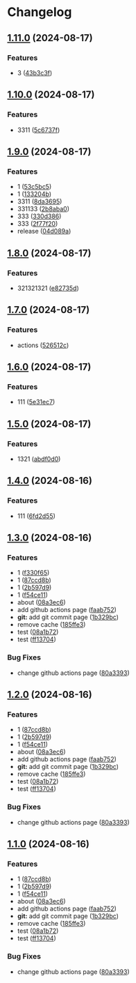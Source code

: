 # Changelog

## [1.11.0](https://github.com/1739616529/code.pianist/compare/code.pianist-v1.10.0...code.pianist-v1.11.0) (2024-08-17)


### Features

* 3 ([43b3c3f](https://github.com/1739616529/code.pianist/commit/43b3c3fef2028227d85ba28cbfd5c6e425dde64c))

## [1.10.0](https://github.com/1739616529/code.pianist/compare/code.pianist-v1.9.0...code.pianist-v1.10.0) (2024-08-17)


### Features

* 3311 ([5c6737f](https://github.com/1739616529/code.pianist/commit/5c6737fc5d8d61b5fd2563710c77ed8e6eef27a4))

## [1.9.0](https://github.com/1739616529/code.pianist/compare/code.pianist-v1.8.0...code.pianist-v1.9.0) (2024-08-17)


### Features

* 1 ([53c5bc5](https://github.com/1739616529/code.pianist/commit/53c5bc5cfb346cc015d88a0dd209c46086d92517))
* 1 ([133204b](https://github.com/1739616529/code.pianist/commit/133204b6e2deb2fbdbadbdb8bda00a5e6b5b0933))
* 3311 ([8da3695](https://github.com/1739616529/code.pianist/commit/8da3695c21df2a77a2f2a68232c99fe2f371f458))
* 331133 ([2b8aba0](https://github.com/1739616529/code.pianist/commit/2b8aba0f315e718e51f50abde70fc971f0edbed7))
* 333 ([330d386](https://github.com/1739616529/code.pianist/commit/330d386830cd11e42f3f0b8c975286ac8a5afb49))
* 333 ([2f77f20](https://github.com/1739616529/code.pianist/commit/2f77f20bb3d7f15231658d96ff7146efd3b1da65))
* release ([04d089a](https://github.com/1739616529/code.pianist/commit/04d089afecf6270e93e14f6b43c283b76d2123ea))

## [1.8.0](https://github.com/1739616529/code.pianist/compare/code.pianist-v1.7.0...code.pianist-v1.8.0) (2024-08-17)


### Features

* 321321321 ([e82735d](https://github.com/1739616529/code.pianist/commit/e82735d0e436c97dafd646efdf7c08e6bcce4b3e))

## [1.7.0](https://github.com/1739616529/code.pianist/compare/code.pianist-v1.6.0...code.pianist-v1.7.0) (2024-08-17)


### Features

* actions ([526512c](https://github.com/1739616529/code.pianist/commit/526512c2a722b94c45538bc859f3ac59e596f445))

## [1.6.0](https://github.com/1739616529/code.pianist/compare/code.pianist-v1.5.0...code.pianist-v1.6.0) (2024-08-17)


### Features

* 111 ([5e31ec7](https://github.com/1739616529/code.pianist/commit/5e31ec70c68863a000f7d58c07eb0a291a62cff1))

## [1.5.0](https://github.com/1739616529/code.pianist/compare/code.pianist-v1.4.0...code.pianist-v1.5.0) (2024-08-17)


### Features

* 1321 ([abdf0d0](https://github.com/1739616529/code.pianist/commit/abdf0d00f36b9ccf6824841a5ca451c07ad41b69))

## [1.4.0](https://github.com/1739616529/code.pianist/compare/code.pianist-v1.3.0...code.pianist-v1.4.0) (2024-08-16)


### Features

* 111 ([6fd2d55](https://github.com/1739616529/code.pianist/commit/6fd2d55d6b7a0a52ad69d0bd515ca08f427808dd))

## [1.3.0](https://github.com/1739616529/code.pianist/compare/code.pianist-v1.2.0...code.pianist-v1.3.0) (2024-08-16)


### Features

* 1 ([f330f65](https://github.com/1739616529/code.pianist/commit/f330f659ea726b66ba66b9c2fda3aac437bf318c))
* 1 ([87ccd8b](https://github.com/1739616529/code.pianist/commit/87ccd8b86a6ae57b57aac82c2d5daff443c2f9c0))
* 1 ([2b597d9](https://github.com/1739616529/code.pianist/commit/2b597d9131f8c0be5c8bba70fd6e8a1248c86d66))
* 1 ([f54ce11](https://github.com/1739616529/code.pianist/commit/f54ce11bba1c159a9c2253506258e3d5091d6882))
* about ([08a3ec6](https://github.com/1739616529/code.pianist/commit/08a3ec6b84ccfd2ee26e5ed8de9a21bcdadc489e))
* add github actions page ([faab752](https://github.com/1739616529/code.pianist/commit/faab7520155c615992d1a409269b9b8d41064e42))
* **git:** add git commit page ([1b329bc](https://github.com/1739616529/code.pianist/commit/1b329bc5ed056b888276b8a55d4fb5ca0be2d17a))
* remove cache ([185ffe3](https://github.com/1739616529/code.pianist/commit/185ffe3a3085a77ff6760c0f6a866f394edc0b9e))
* test ([08a1b72](https://github.com/1739616529/code.pianist/commit/08a1b72c080e746566dded217f847cea40f07fdb))
* test ([ff13704](https://github.com/1739616529/code.pianist/commit/ff1370461aa15f365071af0f7622dd080746dd3f))


### Bug Fixes

* change github actions page ([80a3393](https://github.com/1739616529/code.pianist/commit/80a33930bead931cd10d1ff9d0a0a50bc89d5877))

## [1.2.0](https://github.com/1739616529/code.pianist/compare/code.pianist-v1.1.0...code.pianist-v1.2.0) (2024-08-16)


### Features

* 1 ([87ccd8b](https://github.com/1739616529/code.pianist/commit/87ccd8b86a6ae57b57aac82c2d5daff443c2f9c0))
* 1 ([2b597d9](https://github.com/1739616529/code.pianist/commit/2b597d9131f8c0be5c8bba70fd6e8a1248c86d66))
* 1 ([f54ce11](https://github.com/1739616529/code.pianist/commit/f54ce11bba1c159a9c2253506258e3d5091d6882))
* about ([08a3ec6](https://github.com/1739616529/code.pianist/commit/08a3ec6b84ccfd2ee26e5ed8de9a21bcdadc489e))
* add github actions page ([faab752](https://github.com/1739616529/code.pianist/commit/faab7520155c615992d1a409269b9b8d41064e42))
* **git:** add git commit page ([1b329bc](https://github.com/1739616529/code.pianist/commit/1b329bc5ed056b888276b8a55d4fb5ca0be2d17a))
* remove cache ([185ffe3](https://github.com/1739616529/code.pianist/commit/185ffe3a3085a77ff6760c0f6a866f394edc0b9e))
* test ([08a1b72](https://github.com/1739616529/code.pianist/commit/08a1b72c080e746566dded217f847cea40f07fdb))
* test ([ff13704](https://github.com/1739616529/code.pianist/commit/ff1370461aa15f365071af0f7622dd080746dd3f))


### Bug Fixes

* change github actions page ([80a3393](https://github.com/1739616529/code.pianist/commit/80a33930bead931cd10d1ff9d0a0a50bc89d5877))

## [1.1.0](https://github.com/1739616529/code.pianist/compare/code.pianist-v1.0.0...code.pianist-v1.1.0) (2024-08-16)


### Features

* 1 ([87ccd8b](https://github.com/1739616529/code.pianist/commit/87ccd8b86a6ae57b57aac82c2d5daff443c2f9c0))
* 1 ([2b597d9](https://github.com/1739616529/code.pianist/commit/2b597d9131f8c0be5c8bba70fd6e8a1248c86d66))
* 1 ([f54ce11](https://github.com/1739616529/code.pianist/commit/f54ce11bba1c159a9c2253506258e3d5091d6882))
* about ([08a3ec6](https://github.com/1739616529/code.pianist/commit/08a3ec6b84ccfd2ee26e5ed8de9a21bcdadc489e))
* add github actions page ([faab752](https://github.com/1739616529/code.pianist/commit/faab7520155c615992d1a409269b9b8d41064e42))
* **git:** add git commit page ([1b329bc](https://github.com/1739616529/code.pianist/commit/1b329bc5ed056b888276b8a55d4fb5ca0be2d17a))
* remove cache ([185ffe3](https://github.com/1739616529/code.pianist/commit/185ffe3a3085a77ff6760c0f6a866f394edc0b9e))
* test ([08a1b72](https://github.com/1739616529/code.pianist/commit/08a1b72c080e746566dded217f847cea40f07fdb))
* test ([ff13704](https://github.com/1739616529/code.pianist/commit/ff1370461aa15f365071af0f7622dd080746dd3f))


### Bug Fixes

* change github actions page ([80a3393](https://github.com/1739616529/code.pianist/commit/80a33930bead931cd10d1ff9d0a0a50bc89d5877))
